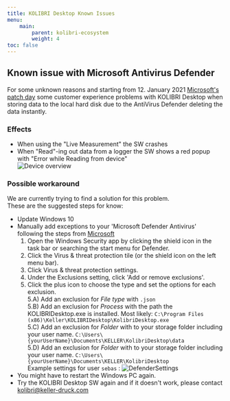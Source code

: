 ```yaml
---
title: KOLIBRI Desktop Known Issues
menu:
    main:
        parent: kolibri-ecosystem
        weight: 4
toc: false
---
```

## Known issue with Microsoft Antivirus Defender  
For some unknown reasons and starting from 12. January 2021 [Microsoft's patch day](https://www.thezdi.com/blog/2021/1/12/the-january-2021-security-update-review) some customer experience problems with KOLIBRI Desktop when storing data to the local hard disk due to the AntiVirus Defender deleting the data instantly.

### Effects  
 - When using the "Live Measurement" the SW crashes  
 - When "Read"-ing out data from a logger the SW shows a red popup with "Error while Reading from device"  
![Device overview](../../img/ReadDataError.png "Device overview")  

### Possible workaround  
We are currently trying to find a solution for this problem.  
These are the suggested steps for know:
 - Update Windows 10  
 - Manually add exceptions to your 'Microsoft Defender Antivirus' following the steps from [Microsoft](https://docs.microsoft.com/en-us/windows/security/threat-protection/microsoft-defender-antivirus/microsoft-defender-security-center-antivirus#add-exclusions-for-microsoft-defender-antivirus-in-the-windows-security-app)
    1. Open the Windows Security app by clicking the shield icon in the task bar or searching the start menu for Defender.  
    2. Click the Virus & threat protection tile (or the shield icon on the left menu bar).  
    3. Click Virus & threat protection settings.  
    4. Under the Exclusions setting, click 'Add or remove exclusions'.  
    5. Click the plus icon to choose the type and set the options for each exclusion.  
       5.A) Add an exclusion for *File type* with `.json`  
       5.B) Add an exclusion for *Process* with the path the KOLIBRIDesktop.exe is installed. Most likely: `C:\Program Files (x86)\Keller\KOLIBRIDesktop\KolibriDesktop.exe`  
       5.C) Add an exclusion for *Folder* with to your storage folder including your user name. `C:\Users\{yourUserName}\Documents\KELLER\KolibriDesktop\data`  
       5.D) Add an exclusion for *Folder* with to your storage folder including your user name. `C:\Users\{yourUserName}\Documents\KELLER\KolibriDesktop`  
    Example settings for user `sebas` : 
      ![DefenderSettings](../../img/Win10DefenderSettings.png "Defender Settings")  
 - You might have to restart the Windows PC again.
 - Try the KOLIBRI Desktop SW again and if it doesn't work, please contact kolibri@keller-druck.com

